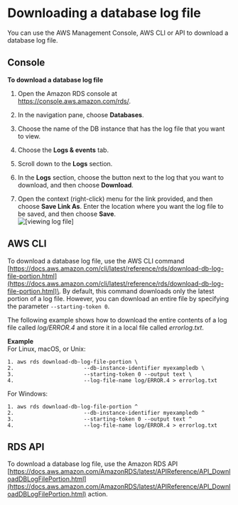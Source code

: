 # Downloading a database log file<a name="USER_LogAccess.Procedural.Downloading"></a>

You can use the AWS Management Console, AWS CLI or API to download a database log file\. 

## Console<a name="USER_LogAccess.Procedural.Downloading.CON"></a>

**To download a database log file**

1. Open the Amazon RDS console at [https://console\.aws\.amazon\.com/rds/](https://console.aws.amazon.com/rds/)\.

1. In the navigation pane, choose **Databases**\.

1. Choose the name of the DB instance that has the log file that you want to view\.

1. Choose the **Logs & events** tab\.

1. Scroll down to the **Logs** section\. 

1. In the **Logs** section, choose the button next to the log that you want to download, and then choose **Download**\.

1. Open the context \(right\-click\) menu for the link provided, and then choose **Save Link As**\. Enter the location where you want the log file to be saved, and then choose **Save**\.  
![\[viewing log file\]](http://docs.aws.amazon.com/AmazonRDS/latest/UserGuide/images/log_download2.png)

## AWS CLI<a name="USER_LogAccess.Procedural.Downloading.CLI"></a>

To download a database log file, use the AWS CLI command [https://docs.aws.amazon.com/cli/latest/reference/rds/download-db-log-file-portion.html](https://docs.aws.amazon.com/cli/latest/reference/rds/download-db-log-file-portion.html)\. By default, this command downloads only the latest portion of a log file\. However, you can download an entire file by specifying the parameter `--starting-token 0`\.

The following example shows how to download the entire contents of a log file called *log/ERROR\.4* and store it in a local file called *errorlog\.txt*\.

**Example**  
For Linux, macOS, or Unix:  

```
1. aws rds download-db-log-file-portion \
2. 						--db-instance-identifier myexampledb \
3. 						--starting-token 0 --output text \
4. 						--log-file-name log/ERROR.4 > errorlog.txt
```
For Windows:  

```
1. aws rds download-db-log-file-portion ^
2. 						--db-instance-identifier myexampledb ^
3. 						--starting-token 0 --output text ^
4. 						--log-file-name log/ERROR.4 > errorlog.txt
```

## RDS API<a name="USER_LogAccess.Procedural.Downloading.API"></a>

To download a database log file, use the Amazon RDS API [https://docs.aws.amazon.com/AmazonRDS/latest/APIReference/API_DownloadDBLogFilePortion.html](https://docs.aws.amazon.com/AmazonRDS/latest/APIReference/API_DownloadDBLogFilePortion.html) action\.